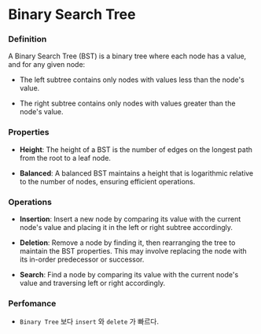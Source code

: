 # Binary Search Tree

### Definition

A Binary Search Tree (BST) is a binary tree where each node has a value, and for any given node:

- The left subtree contains only nodes with values less than the node's value.

- The right subtree contains only nodes with values greater than the node's value.

### Properties

- **Height**: The height of a BST is the number of edges on the longest path from the root to a leaf node.

- **Balanced**: A balanced BST maintains a height that is logarithmic relative to the number of nodes, ensuring efficient operations.

### Operations

- **Insertion**: Insert a new node by comparing its value with the current node's value and placing it in the left or right subtree accordingly.

- **Deletion**: Remove a node by finding it, then rearranging the tree to maintain the BST properties. This may involve replacing the node with its in-order predecessor or successor.

- **Search**: Find a node by comparing its value with the current node's value and traversing left or right accordingly.

### Perfomance

- `Binary Tree` 보다 `insert` 와 `delete` 가 빠르다.
